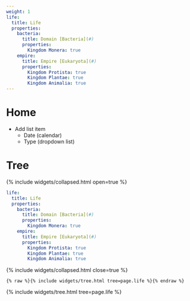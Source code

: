 ```yaml
---
weight: 1
life:
  title: Life
  properties:
    bacteria:
      title: Domain [Bacteria](#)
      properties:
        Kingdom Monera: true
    empire:
      title: Empire [Eukaryota](#)
      properties:
        Kingdom Protista: true
        Kingdom Plantae: true
        Kingdom Animalia: true
---
```


# Home

- Add list item
  - Date (calendar)
  - Type (dropdown list)

# Tree

{% include widgets/collapsed.html open=true %}
```yml
life:
  title: Life
  properties:
    bacteria:
      title: Domain [Bacteria](#)
      properties:
        Kingdom Monera: true
    empire:
      title: Empire [Eukaryota](#)
      properties:
        Kingdom Protista: true
        Kingdom Plantae: true
        Kingdom Animalia: true
```
{% include widgets/collapsed.html close=true %}

```liquid
{% raw %}{% include widgets/tree.html tree=page.life %}{% endraw %}
```

{% include widgets/tree.html tree=page.life %}